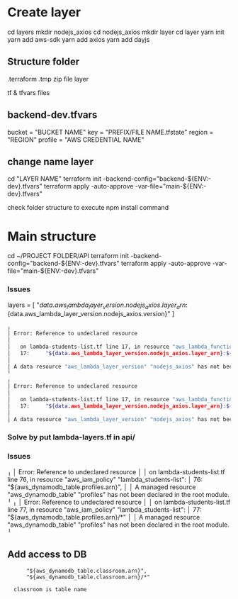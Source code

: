 # Create layer

cd layers
mkdir nodejs_axios
cd nodejs_axios
mkdir layer
cd layer
yarn init
yarn add aws-sdk
yarn add axios
yarn add dayjs

## Structure folder

.terraform
.tmp
  zip file
layer

tf & tfvars files

## backend-dev.tfvars

bucket  = "BUCKET NAME"
key     = "PREFIX/FILE NAME.tfstate"
region  = "REGION"
profile = "AWS CREDENTIAL NAME"

## change name layer

  cd "LAYER NAME"
  terraform init -backend-config="backend-${ENV:-dev}.tfvars"
  terraform apply -auto-approve -var-file="main-${ENV:-dev}.tfvars"

  check folder structure to execute npm install command

# Main structure

  cd ~/PROJECT FOLDER/API
  terraform init -backend-config="backend-${ENV:-dev}.tfvars"
  terraform apply -auto-approve -var-file="main-${ENV:-dev}.tfvars"

### Issues

  layers = [
    "${data.aws_lambda_layer_version.nodejs_axios.layer_arn}:${data.aws_lambda_layer_version.nodejs_axios.version}"
  ]

```bash
╷
│ Error: Reference to undeclared resource
│ 
│   on lambda-students-list.tf line 17, in resource "aws_lambda_function" "students-list":
│   17:     "${data.aws_lambda_layer_version.nodejs_axios.layer_arn}:${data.aws_lambda_layer_version.nodejs_axios.version}"
│ 
│ A data resource "aws_lambda_layer_version" "nodejs_axios" has not been declared in the root module.
╵
╷
│ Error: Reference to undeclared resource
│ 
│   on lambda-students-list.tf line 17, in resource "aws_lambda_function" "students-list":
│   17:     "${data.aws_lambda_layer_version.nodejs_axios.layer_arn}:${data.aws_lambda_layer_version.nodejs_axios.version}"
│ 
│ A data resource "aws_lambda_layer_version" "nodejs_axios" has not been declared in the root module.
```

### Solve by put lambda-layers.tf in api/

### Issues

╷
│ Error: Reference to undeclared resource
│ 
│   on lambda-students-list.tf line 76, in resource "aws_iam_policy" "lambda_students-list":
│   76:           "${aws_dynamodb_table.profiles.arn}",
│ 
│ A managed resource "aws_dynamodb_table" "profiles" has not been declared in the root module.
╵
╷
│ Error: Reference to undeclared resource
│ 
│   on lambda-students-list.tf line 77, in resource "aws_iam_policy" "lambda_students-list":
│   77:           "${aws_dynamodb_table.profiles.arn}/*"
│ 
│ A managed resource "aws_dynamodb_table" "profiles" has not been declared in the root module.
╵


## Add access to DB

          "${aws_dynamodb_table.classroom.arn}",
          "${aws_dynamodb_table.classroom.arn}/*"

      classroom is table name